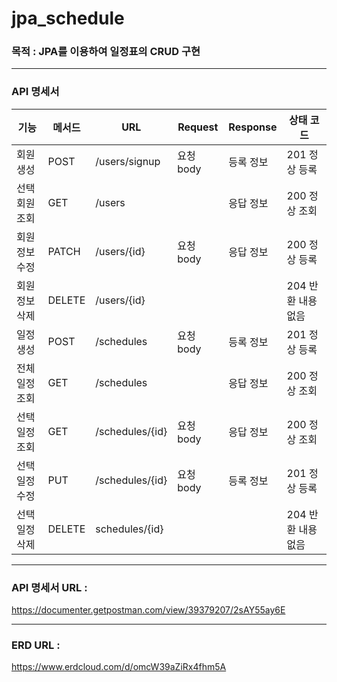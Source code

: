 # jpa_schedule

### 목적 : JPA를 이용하여  일정표의 CRUD 구현

---

### API 명세서

| 기능 | 메서드 | URL             | Request | Response | 상태 코드 |
| --- | --- |-----------------| --- | --- | --- |
| 회원 생성 | POST | /users/signup   | 요청 body | 등록 정보 | 201 정상 등록  |
| 선택 회원 조회 | GET | /users          |  | 응답 정보 | 200 정상 조회  |
| 회원 정보 수정 | PATCH | /users/{id}     | 요청 body | 응답 정보  | 200 정상 등록 |
| 회원 정보 삭제 | DELETE | /users/{id}     |  |  | 204 반환 내용 없음 |
| 일정 생성 | POST | /schedules      | 요청 body | 등록 정보 | 201 정상 등록 |
| 전체 일정 조회 | GET | /schedules      |  | 응답 정보 | 200 정상 조회 |
| 선택 일정 조회 | GET | /schedules/{id} | 요청 body | 응답 정보 | 200 정상 조회 |
| 선택 일정 수정 | PUT | /schedules/{id} | 요청 body | 등록 정보 | 201 정상 등록  |
| 선택 일정 삭제 | DELETE | schedules/{id}  |  |  | 204 반환 내용 없음 |

---

### **API 명세서 URL :**

https://documenter.getpostman.com/view/39379207/2sAY55ay6E

---

### ERD URL :

https://www.erdcloud.com/d/omcW39aZiRx4fhm5A